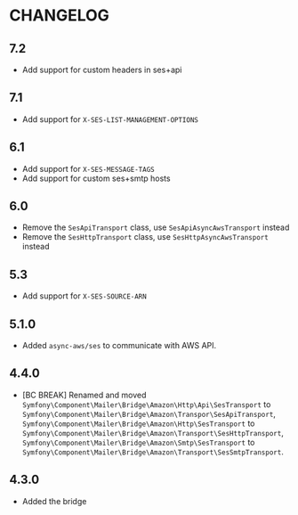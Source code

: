 CHANGELOG
=========

7.2
---

* Add support for custom headers in ses+api

7.1
---

* Add support for `X-SES-LIST-MANAGEMENT-OPTIONS`

6.1
---

 * Add support for `X-SES-MESSAGE-TAGS`
 * Add support for custom ses+smtp hosts

6.0
---

 * Remove the `SesApiTransport` class, use `SesApiAsyncAwsTransport` instead
 * Remove the `SesHttpTransport` class, use `SesHttpAsyncAwsTransport` instead

5.3
---

 * Add support for `X-SES-SOURCE-ARN`

5.1.0
-----

 * Added `async-aws/ses` to communicate with AWS API.

4.4.0
-----

 * [BC BREAK] Renamed and moved `Symfony\Component\Mailer\Bridge\Amazon\Http\Api\SesTransport`
   to `Symfony\Component\Mailer\Bridge\Amazon\Transpor\SesApiTransport`, `Symfony\Component\Mailer\Bridge\Amazon\Http\SesTransport`
   to `Symfony\Component\Mailer\Bridge\Amazon\Transport\SesHttpTransport`, `Symfony\Component\Mailer\Bridge\Amazon\Smtp\SesTransport`
   to `Symfony\Component\Mailer\Bridge\Amazon\Transport\SesSmtpTransport`.

4.3.0
-----

 * Added the bridge
